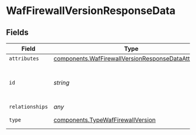 # WafFirewallVersionResponseData


## Fields

| Field                                                                                                                  | Type                                                                                                                   | Required                                                                                                               | Description                                                                                                            | Example                                                                                                                |
| ---------------------------------------------------------------------------------------------------------------------- | ---------------------------------------------------------------------------------------------------------------------- | ---------------------------------------------------------------------------------------------------------------------- | ---------------------------------------------------------------------------------------------------------------------- | ---------------------------------------------------------------------------------------------------------------------- |
| `attributes`                                                                                                           | [components.WafFirewallVersionResponseDataAttributes](../../models/shared/waffirewallversionresponsedataattributes.md) | :heavy_minus_sign:                                                                                                     | N/A                                                                                                                    |                                                                                                                        |
| `id`                                                                                                                   | *string*                                                                                                               | :heavy_minus_sign:                                                                                                     | Alphanumeric string identifying a Firewall version.                                                                    | Fv1guUGZzb2W9Euo4mo0r                                                                                                  |
| `relationships`                                                                                                        | *any*                                                                                                                  | :heavy_minus_sign:                                                                                                     | N/A                                                                                                                    |                                                                                                                        |
| `type`                                                                                                                 | [components.TypeWafFirewallVersion](../../models/shared/typewaffirewallversion.md)                                     | :heavy_minus_sign:                                                                                                     | Resource type.                                                                                                         |                                                                                                                        |